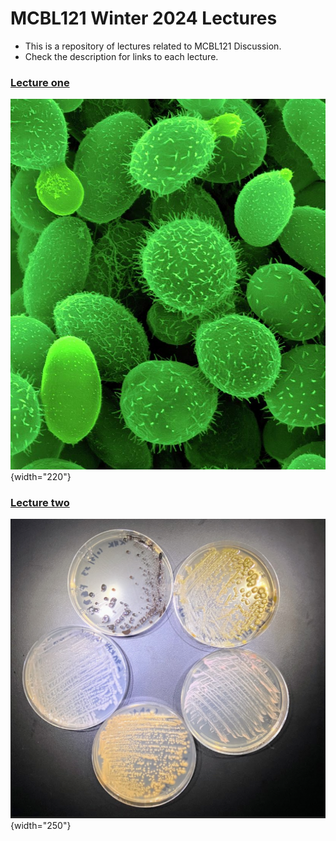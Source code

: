 # MCBL121 Winter 2024 Lectures

-   This is a repository of lectures related to MCBL121 Discussion.
-   Check the description for links to each lecture.

### [Lecture one](https://cluster.hpcc.ucr.edu/~kkell060/lectures/lecture_1.html#1)

![***Cryptococcus*** **(my favorite yeast)**](images/Cryptococcus.jpg){width="220"}

### [Lecture two](https://cluster.hpcc.ucr.edu/~kkell060/lectures/lecture_1.html#1)

![Some cultures from my research](images/7.jpg){width="250"}
